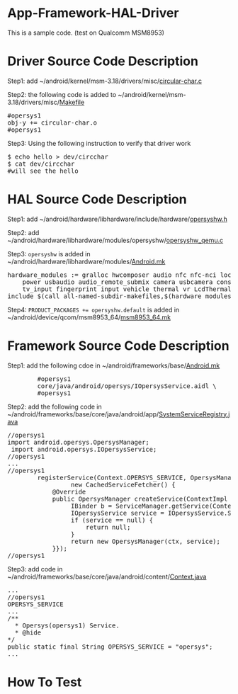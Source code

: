 # App-Framework-HAL-Driver
This is a sample code. (test on Qualcomm MSM8953)

# Driver Source Code Description
Step1: add ~/android/kernel/msm-3.18/drivers/misc/[circular-char.c](https://github.com/ivan0124/android-programming/blob/master/app-framework-hal-driver/android/kernel/msm-3.18/drivers/misc/circular-char.c)

Step2: the following code is added to ~/android/kernel/msm-3.18/drivers/misc/[Makefile](https://github.com/ivan0124/android-programming/blob/master/app-framework-hal-driver/android/kernel/msm-3.18/drivers/misc/Makefile)
<pre>
#opersys1
obj-y += circular-char.o
#opersys1
</pre>

Step3: Using the following instruction to verify that driver work
<pre>
$ echo hello > dev/circchar
$ cat dev/circchar
#will see the hello
</pre>

# HAL Source Code Description
Step1: add ~/android/hardware/libhardware/include/hardware/[opersyshw.h](https://github.com/ivan0124/android-programming/blob/master/app-framework-hal-driver/android/hardware/libhardware/include/hardware/opersyshw.h)

Step2: add ~/android/hardware/libhardware/modules/opersyshw/[opersyshw_qemu.c](https://github.com/ivan0124/android-programming/blob/master/app-framework-hal-driver/android/hardware/libhardware/modules/opersyshw/opersyshw_qemu.c)

Step3: `opersyshw` is added in ~/android/hardware/libhardware/modules/[Android.mk](https://github.com/ivan0124/android-programming/blob/master/app-framework-hal-driver/android/hardware/libhardware/modules/Android.mk)
<pre>
hardware_modules := gralloc hwcomposer audio nfc nfc-nci local_time \
	power usbaudio audio_remote_submix camera usbcamera consumerir sensors vibrator \
	tv_input fingerprint input vehicle thermal vr LcdThermalProtection opersyshw
include $(call all-named-subdir-makefiles,$(hardware_modules))
</pre>

Step4: `PRODUCT_PACKAGES += opersyshw.default` is added in ~/android/device/qcom/msm8953_64/[msm8953_64.mk](https://github.com/ivan0124/android-programming/blob/master/app-framework-hal-driver/android/device/qcom/msm8953_64/msm8953_64.mk)

# Framework Source Code Description
Step1: add the following cdoe in ~/android/frameworks/base/[Android.mk](https://github.com/ivan0124/android-programming/blob/master/app-framework-hal-driver/android/frameworks/base/Android.mk)
<pre>
        #opersys1
        core/java/android/opersys/IOpersysService.aidl \
        #opersys1
</pre>

Step2: add the following code in ~/android/frameworks/base/core/java/android/app/[SystemServiceRegistry.java](https://github.com/ivan0124/android-programming/blob/master/app-framework-hal-driver/android/frameworks/base/core/java/android/app/SystemServiceRegistry.java)
<pre>
//opersys1
import android.opersys.OpersysManager;
 import android.opersys.IOpersysService;
//opersys1
...
//opersys1
        registerService(Context.OPERSYS_SERVICE, OpersysManager.class,
                 new CachedServiceFetcher<OpersysManager>() {
            @Override
            public OpersysManager createService(ContextImpl ctx) {
                 IBinder b = ServiceManager.getService(Context.OPERSYS_SERVICE);
                 IOpersysService service = IOpersysService.Stub.asInterface(b);
                 if (service == null) {
                     return null;
                 }
                 return new OpersysManager(ctx, service);
            }});
//opersys1
</pre>

Step3: add code in ~/android/frameworks/base/core/java/android/content/[Context.java](https://github.com/ivan0124/android-programming/blob/master/app-framework-hal-driver/android/frameworks/base/core/java/android/content/Context.java)
<pre>
...
//opersys1
OPERSYS_SERVICE
...
/**
  * Opersys(opersys1) Service.
  * @hide
*/
public static final String OPERSYS_SERVICE = "opersys";
...
</pre>
# How To Test 

